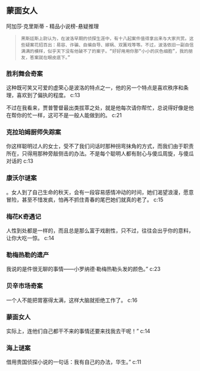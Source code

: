 ## 蒙面女人

阿加莎·克里斯蒂  -  精品小说榜-悬疑推理

>     黑斯廷斯上尉认为，在波洛早期的侦探生涯中，有十八起案件值得拿出来与大家共赏。这些疑案花招百出：易容、诈骗、自编自导、嫁祸、双簧戏等等。不过，波洛依旧一副自信满满的模样，似乎天下没有他破不了的案子。“好好用用你那“小小的灰色细胞”，我的朋友，答案就在眼皮底下。”

### 胜利舞会奇案

这种既可笑又可爱的虚荣心是波洛的特点之一，他的另一个特点是喜欢秩序和条理，喜欢到了偏执的程度。 c:13

不过在我看来，贾普警督最出类拔萃之处，就是他每次请你帮忙，总说得好像是他在帮你的忙一样，这可不是一般人能做到的。 c:21

### 克拉珀姆厨师失踪案

你这样聪明过人的女士，受不了我们问话时那种拐弯抹角的方式，而我们由于职责所在，只得用那种旁敲侧击的办法。不是每个聪明人都有耐心与傻瓜周旋，与傻瓜对话的 c:13

### 康沃尔谜案

。女人到了自己生命的秋天，会有一段容易感情冲动的时间，她们渴望浪漫，愿意冒险，甚至不惜发疯，怕再不抓住青春的尾巴她们就真的老了。 c:15

### 梅花K奇遇记

人性到处都是一样的，而且总是那么富于戏剧性，只不过，往往会出乎你的意料，让你大吃一惊。 c:14

### 勒梅热勒的遗产

我说的是件很无聊的事情——小罗纳德·勒梅热勒头发的颜色。” c:23

### 贝辛市场奇案

一个人不能把胃塞得太满，这样大脑就拒绝工作了。 c:16

### 蒙面女人

实际上，连他们自己都干不来的事情还要来找我去干呢！” c:14

### 海上谜案

借用贵国侦探小说的一句话：我有自己的办法，华生。” c:11
